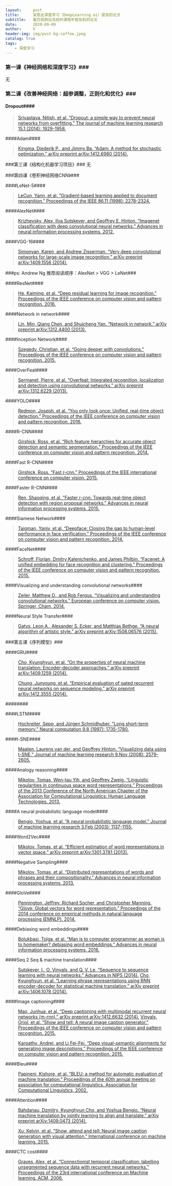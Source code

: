 ```yaml
---
layout:     post
title:      吴恩达深度学习（DeepLearning.ai）提及的论文
subtitle:   看完视频后总结的课程中提及到的论文
date:       2020-09-09
author:     V
header-img: img/post-bg-coffee.jpeg
catalog: true
tags:
    - 深度学习
---
```



### 第一课《神经网络和深度学习》###
无

### 第二课《改善神经网络：超参调整，正则化和优化》###

#### Dropout####

>[Srivastava, Nitish, et al. “Dropout: a simple way to prevent neural networks from overfitting.” The journal of machine learning research 15.1 (2014): 1929-1958.](http://www.jmlr.org/papers/volume15/srivastava14a/srivastava14a.pdf?utm_content=buffer79b43&utm_medium=social&utm_source=twitter.com&utm_campaign=buffer)

####Adam####
>[Kingma, Diederik P., and Jimmy Ba. “Adam: A method for stochastic optimization.” arXiv preprint arXiv:1412.6980 (2014).](https://arxiv.org/pdf/1412.6980.pdf)

###第三课《结构化机器学习项目》###
无

###第四课《卷积神经网络CNN》###

####LeNet-5####
>[LeCun, Yann, et al. “Gradient-based learning applied to document recognition.” Proceedings of the IEEE 86.11 (1998): 2278-2324.](http://yann.lecun.com/exdb/publis/pdf/lecun-01a.pdf)

####AlexNet####
>[Krizhevsky, Alex, Ilya Sutskever, and Geoffrey E. Hinton. “Imagenet classification with deep convolutional neural networks.” Advances in neural information processing systems. 2012.](http://papers.nips.cc/paper/4824-imagenet-classification-with-deep-convolutional-neural-networks.pdf)

####VGG-16####
>[Simonyan, Karen, and Andrew Zisserman. “Very deep convolutional networks for large-scale image recognition.” arXiv preprint arXiv:1409.1556 (2014).](https://arxiv.org/pdf/1409.1556.pdf)

###ps: Andrew Ng 推荐阅读顺序：AlexNet > VGG > LeNet###

####ResNet####
>[He, Kaiming, et al. “Deep residual learning for image recognition.” Proceedings of the IEEE conference on computer vision and pattern recognition. 2016.](http://openaccess.thecvf.com/content_cvpr_2016/papers/He_Deep_Residual_Learning_CVPR_2016_paper.pdf)

####Network in network####
>[Lin, Min, Qiang Chen, and Shuicheng Yan. “Network in network.” arXiv preprint arXiv:1312.4400 (2013).](https://arxiv.org/pdf/1312.4400.pdf)

####Inception Network####
>[Szegedy, Christian, et al. “Going deeper with convolutions.” Proceedings of the IEEE conference on computer vision and pattern recognition. 2015.](https://www.cv-foundation.org/openaccess/content_cvpr_2015/papers/Szegedy_Going_Deeper_With_2015_CVPR_paper.pdf)

####OverFeat####
>[Sermanet, Pierre, et al. “Overfeat: Integrated recognition, localization and detection using convolutional networks.” arXiv preprint arXiv:1312.6229 (2013).](https://arxiv.org/pdf/1312.6229)

####YOLO####
>[Redmon, Joseph, et al. “You only look once: Unified, real-time object detection.” Proceedings of the IEEE conference on computer vision and pattern recognition. 2016.](https://www.cv-foundation.org/openaccess/content_cvpr_2016/papers/Redmon_You_Only_Look_CVPR_2016_paper.pdf)

####R-CNN####
>[Girshick, Ross, et al. “Rich feature hierarchies for accurate object detection and semantic segmentation.” Proceedings of the IEEE conference on computer vision and pattern recognition. 2014.](http://openaccess.thecvf.com/content_cvpr_2014/papers/Girshick_Rich_Feature_Hierarchies_2014_CVPR_paper.pdf)

####Fast R-CNN####
>[Girshick, Ross. “Fast r-cnn.” Proceedings of the IEEE international conference on computer vision. 2015.](http://openaccess.thecvf.com/content_iccv_2015/papers/Girshick_Fast_R-CNN_ICCV_2015_paper.pdf)

####Faster R-CNN####
>[Ren, Shaoqing, et al. “Faster r-cnn: Towards real-time object detection with region proposal networks.” Advances in neural information processing systems. 2015.](http://papers.nips.cc/paper/5638-faster-r-cnn-towards-real-time-object-detection-with-region-proposal-networks.pdf)

####Siamese Network####
>[Taigman, Yaniv, et al. “Deepface: Closing the gap to human-level performance in face verification.” Proceedings of the IEEE conference on computer vision and pattern recognition. 2014.](https://www.cv-foundation.org/openaccess/content_cvpr_2014/papers/Taigman_DeepFace_Closing_the_2014_CVPR_paper.pdf)

####FaceNet####
>[Schroff, Florian, Dmitry Kalenichenko, and James Philbin. “Facenet: A unified embedding for face recognition and clustering.” Proceedings of the IEEE conference on computer vision and pattern recognition. 2015.](https://www.cv-foundation.org/openaccess/content_cvpr_2015/papers/Schroff_FaceNet_A_Unified_2015_CVPR_paper.pdf)

####Visualizing and understanding convolutional networks####
>[Zeiler, Matthew D., and Rob Fergus. “Visualizing and understanding convolutional networks.” European conference on computer vision. Springer, Cham, 2014.](https://arxiv.org/pdf/1311.2901)

####Neural Style Transfer####
>[Gatys, Leon A., Alexander S. Ecker, and Matthias Bethge. “A neural algorithm of artistic style.” arXiv preprint arXiv:1508.06576 (2015).](https://arxiv.org/pdf/1508.06576)

###第五课《序列模型》###

####GRU####
>[Cho, Kyunghyun, et al. “On the properties of neural machine translation: Encoder-decoder approaches.” arXiv preprint arXiv:1409.1259 (2014).](https://arxiv.org/pdf/1409.1259)
>
>[Chung, Junyoung, et al. “Empirical evaluation of gated recurrent neural networks on sequence modeling.” arXiv preprint arXiv:1412.3555 (2014).](https://arxiv.org/pdf/1412.3555)

########
>[]()

####LSTM####
>[Hochreiter, Sepp, and Jürgen Schmidhuber. “Long short-term memory.” Neural computation 9.8 (1997): 1735-1780.](http://citeseerx.ist.psu.edu/viewdoc/download?doi=10.1.1.676.4320&rep=rep1&type=pdf)

####t-SNE####
>[Maaten, Laurens van der, and Geoffrey Hinton. “Visualizing data using t-SNE.” Journal of machine learning research 9.Nov (2008): 2579-2605.](http://www.jmlr.org/papers/volume9/vandermaaten08a/vandermaaten08a.pdf)

####Analogy reasoning####
>[Mikolov, Tomas, Wen-tau Yih, and Geoffrey Zweig. “Linguistic regularities in continuous space word representations.” Proceedings of the 2013 Conference of the North American Chapter of the Association for Computational Linguistics: Human Language Technologies. 2013.](https://www.aclweb.org/anthology/N13-1090.pdf)

####A neural probabilistic language model####
>[Bengio, Yoshua, et al. “A neural probabilistic language model.” Journal of machine learning research 3.Feb (2003): 1137-1155.](http://www.jmlr.org/papers/volume3/bengio03a/bengio03a.pdf)

####Word2Vec####
>[Mikolov, Tomas, et al. “Efficient estimation of word representations in vector space.” arXiv preprint arXiv:1301.3781 (2013).](https://arxiv.org/pdf/1301.3781.pdf%5D)

####Negative Sampling####
>[Mikolov, Tomas, et al. “Distributed representations of words and phrases and their compositionality.” Advances in neural information processing systems. 2013.](https://papers.nips.cc/paper/5021-distributed-representations-of-words-and-phrases-and-their-compositionality.pdf)

####GloVe####
>[Pennington, Jeffrey, Richard Socher, and Christopher Manning. “Glove: Global vectors for word representation.” Proceedings of the 2014 conference on empirical methods in natural language processing (EMNLP). 2014.](https://www.aclweb.org/anthology/D14-1162.pdf)

####Debiasing word embeddings####
>[Bolukbasi, Tolga, et al. “Man is to computer programmer as woman is to homemaker? debiasing word embeddings.” Advances in neural information processing systems. 2016.](http://papers.nips.cc/paper/6228-man-is-to-computer-programmer-as-woman-is-to-homemaker-debiasing-word-embeddings.pdf)

####Seq 2 Seq & machine translation####
>[Sutskever, I., O. Vinyals, and Q. V. Le. “Sequence to sequence learning with neural networks.” Advances in NIPS (2014).](https://arxiv.org/pdf/1409.3215)
>[Cho, Kyunghyun, et al. “Learning phrase representations using RNN encoder-decoder for statistical machine translation.” arXiv preprint arXiv:1406.1078 (2014).](https://arxiv.org/pdf/1406.1078)

####Image captioning####
>[Mao, Junhua, et al. “Deep captioning with multimodal recurrent neural networks (m-rnn).” arXiv preprint arXiv:1412.6632 (2014).](https://arxiv.org/pdf/1412.6632)
>[Vinyals, Oriol, et al. “Show and tell: A neural image caption generator.” Proceedings of the IEEE conference on computer vision and pattern recognition. 2015.](https://www.cv-foundation.org/openaccess/content_cvpr_2015/papers/Vinyals_Show_and_Tell_2015_CVPR_paper.pdf)
>
>[Karpathy, Andrej, and Li Fei-Fei. “Deep visual-semantic alignments for generating image descriptions.” Proceedings of the IEEE conference on computer vision and pattern recognition. 2015.](https://www.cv-foundation.org/openaccess/content_cvpr_2015/papers/Karpathy_Deep_Visual-Semantic_Alignments_2015_CVPR_paper.pdf)

####Bleu####
>[Papineni, Kishore, et al. “BLEU: a method for automatic evaluation of machine translation.” Proceedings of the 40th annual meeting on association for computational linguistics. Association for Computational Linguistics, 2002.](http://www.mt-archive.info/00/IBM-2001-Papineni.pdf)

####Attention####
>[Bahdanau, Dzmitry, Kyunghyun Cho, and Yoshua Bengio. “Neural machine translation by jointly learning to align and translate.” arXiv preprint arXiv:1409.0473 (2014).](https://arxiv.org/pdf/1409.0473)
>
>[Xu, Kelvin, et al. “Show, attend and tell: Neural image caption generation with visual attention.” International conference on machine learning. 2015.](http://www.jmlr.org/proceedings/papers/v37/xuc15.pdf)

####CTC cost####
>[Graves, Alex, et al. “Connectionist temporal classification: labelling unsegmented sequence data with recurrent neural networks.” Proceedings of the 23rd international conference on Machine learning. ACM, 2006.](https://mediatum.ub.tum.de/doc/1292048/file.pdf)
